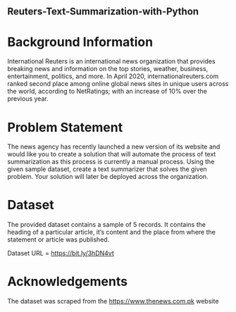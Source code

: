 ## Reuters-Text-Summarization-with-Python

# Background Information

International Reuters is an international news organization that provides breaking news and information on the top stories, weather, business, entertainment, politics, and more. In April 2020, internationalreuters.com ranked second place among online global news sites in unique users across the world, according to NetRatings; with an increase of 10% over the previous year. 

# Problem Statement 

The news agency has recently launched a new version of its website and would like you to create a solution that will automate the process of text summarization as this process is currently a manual process. Using the given sample dataset, create a text summarizer that solves the given problem. Your solution will later be deployed across the organization.

# Dataset 

The provided dataset contains a sample of 5 records. It contains the heading of a particular article, it’s content and the place from where the statement or article was published. 

Dataset URL = https://bit.ly/3hDN4vt

# Acknowledgements 

The dataset was scraped from the https://www.thenews.com.pk website
